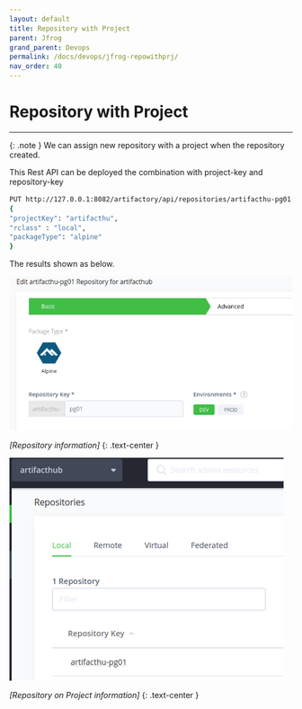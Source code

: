 ```yaml
---
layout: default
title: Repository with Project
parent: Jfrog
grand_parent: Devops
permalink: /docs/devops/jfrog-repowithprj/
nav_order: 40
---
```


# Repository with Project


---


{: .note }
We can assign new repository with a project when the repository created.

This Rest API can be deployed the combination with project-key and repository-key 

```bash
PUT http://127.0.0.1:8082/artifactory/api/repositories/artifacthu-pg01
{
"projectKey": "artifacthu",
"rclass" : "local",
"packageType": "alpine"
}
```

The results shown as below.

![](/assets/images/jfrogrepoprj1.png)

*[Repository information]*
{: .text-center }


![](/assets/images/jfrogrepoprj2.png)

*[Repository on Project information]*
{: .text-center }
